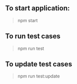 ## To start application:
> npm start

## To run test cases
> npm run test

## To update test cases
> npm run test:update
